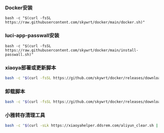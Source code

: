 ### Docker安装

```
bash -c "$(curl -fsSL https://raw.githubusercontent.com/skywrt/docker/main/docker.sh)"
```
### luci-app-passwall安装

```
bash -c "$(curl -fsSL https://raw.githubusercontent.com/skywrt/docker/main/install-passwall.sh)"
```

### xiaoya部署或更新脚本

```bash
bash -c "$(curl -fsSL https://github.com/skywrt/docker/releases/download/latest/xiaoya.sh)"
```
### 卸载脚本

```bash
bash -c "$(curl -fsSL https://github.com/skywrt/docker/releases/download/latest/uninstall.sh)"
```
### 小雅转存清理工具

```bash
bash -c "$(curl -sLk https://xiaoyahelper.ddsrem.com/aliyun_clear.sh | tail -n +2)" -s 5
```
